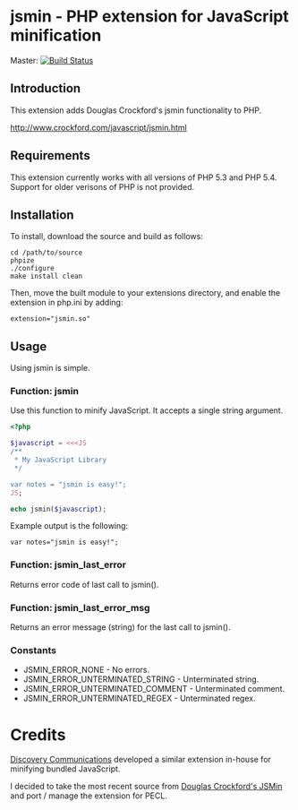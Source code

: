 # jsmin - PHP extension for JavaScript minification

Master: [![Build Status](https://secure.travis-ci.org/sqmk/pecl-jsmin.png)](http://travis-ci.org/sqmk/pecl-jsmin)

## Introduction

This extension adds Douglas Crockford's jsmin functionality to PHP.

http://www.crockford.com/javascript/jsmin.html

## Requirements

This extension currently works with all versions of PHP 5.3 and PHP 5.4. Support for older verisons of PHP is not provided.

## Installation

To install, download the source and build as follows:

```
cd /path/to/source
phpize
./configure
make install clean
```

Then, move the built module to your extensions directory, and enable the extension in php.ini by adding:

```
extension="jsmin.so"
```

## Usage

Using jsmin is simple.

### Function: jsmin

Use this function to minify JavaScript. It accepts a single string argument.

```php
<?php

$javascript = <<<JS
/**
 * My JavaScript Library
 */

var notes = "jsmin is easy!";
JS;

echo jsmin($javascript);
```

Example output is the following:

```text
var notes="jsmin is easy!";
```

### Function: jsmin_last_error

Returns error code of last call to jsmin().

### Function: jsmin_last_error_msg

Returns an error message (string) for the last call to jsmin().

### Constants

* JSMIN_ERROR_NONE - No errors.
* JSMIN_ERROR_UNTERMINATED_STRING - Unterminated string.
* JSMIN_ERROR_UNTERMINATED_COMMENT - Unterminated comment.
* JSMIN_ERROR_UNTERMINATED_REGEX - Unterminated regex.

# Credits

[Discovery Communications](http://discovery.com) developed a similar extension in-house for minifying bundled JavaScript.

I decided to take the most recent source from [Douglas Crockford's JSMin](/douglascrockford/JSMin) and port / manage the extension for PECL.
